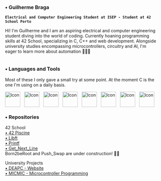 ### • Guilherme Braga
**`Electrical and Computer Engineering Student at ISEP - Student at 42 School Porto`**

Hi! I'm Guilherme and I am an aspiring electrical and computer engineering student diving into the world of coding. Currently hoaning programming skills at 42 School, specializing in C, C++ and web development. Alongside university studies encompassing microcontrollers, circuitry and AI, I'm eager to learn more about automation 🧑🏻‍💻

#

### • Languages and Tools

Most of these I only gave a small try at some point. At the moment C is the one I'm using on a daily basis.

<img align="left" alt="Icon" width="50px" style="padding-right:10px;" src="https://cdn.jsdelivr.net/gh/devicons/devicon/icons/c/c-original.svg" />
<img align="left" alt="Icon" width="50px" style="padding-right:10px;" src="https://cdn.jsdelivr.net/gh/devicons/devicon/icons/html5/html5-original.svg" />
<img align="left" alt="Icon" width="50px" style="padding-right:10px;" src="https://cdn.jsdelivr.net/gh/devicons/devicon/icons/css3/css3-original.svg" />
<img align="left" alt="Icon" width="50px" style="padding-right:10px;" src="https://cdn.jsdelivr.net/gh/devicons/devicon/icons/python/python-original.svg" />
<img align="left" alt="Icon" width="50px" style="padding-right:10px;" src="https://cdn.jsdelivr.net/gh/devicons/devicon/icons/php/php-original.svg" />          
<img align="left" alt="Icon" width="50px" style="padding-right:10px;" src="https://cdn.jsdelivr.net/gh/devicons/devicon/icons/ubuntu/ubuntu-plain.svg" />
<img align="left" alt="Icon" width="50px" style="padding-right:10px;" src="https://cdn.jsdelivr.net/gh/devicons/devicon/icons/apache/apache-original.svg" />
<img align="left" alt="Icon" width="50px" style="padding-right:10px;" src="https://cdn.jsdelivr.net/gh/devicons/devicon/icons/linux/linux-original.svg" /> 
<br />
<br />


#

### • Repositories

42 School
<br />
<a href="https://github.com/PSGui/42Piscine">• 42 Piscine</a>
<br />
<a href="https://github.com/PSGui/libft">• Libft</a>
<br />
<a href="https://github.com/PSGui/printf">• Printf</a>
<br />
<a href="https://github.com/PSGui/get_next_line">• Get_Next_Line</a>
<br />
Born2beRoot and Push_Swap are under construction! 👷🚧


University Projects
<br />
<a href="https://github.com/PSGui/DEAPC">• DEAPC - Website</a>
<br />
<a href="https://github.com/PSGui/MICMIC">• MICMIC - Microcontroller Programming</a>
